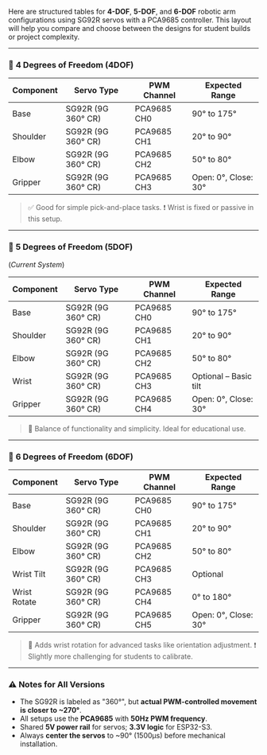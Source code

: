 Here are structured tables for **4-DOF**, **5-DOF**, and **6-DOF** robotic arm configurations using SG92R servos with a PCA9685 controller. This layout will help you compare and choose between the designs for student builds or project complexity.

---

### 🤖 **4 Degrees of Freedom (4DOF)**

| **Component** | **Servo Type**     | **PWM Channel** | **Expected Range**   |
| ------------- | ------------------ | --------------- | -------------------- |
| Base          | SG92R (9G 360° CR) | PCA9685 CH0     | 90° to 175°          |
| Shoulder      | SG92R (9G 360° CR) | PCA9685 CH1     | 20° to 90°           |
| Elbow         | SG92R (9G 360° CR) | PCA9685 CH2     | 50° to 80°           |
| Gripper       | SG92R (9G 360° CR) | PCA9685 CH3     | Open: 0°, Close: 30° |

> ✅ Good for simple pick-and-place tasks.
> ❗ Wrist is fixed or passive in this setup.

---

### 🤖 **5 Degrees of Freedom (5DOF)**

(*Current System*)

| **Component** | **Servo Type**     | **PWM Channel** | **Expected Range**    |
| ------------- | ------------------ | --------------- | --------------------- |
| Base          | SG92R (9G 360° CR) | PCA9685 CH0     | 90° to 175°           |
| Shoulder      | SG92R (9G 360° CR) | PCA9685 CH1     | 20° to 90°            |
| Elbow         | SG92R (9G 360° CR) | PCA9685 CH2     | 50° to 80°            |
| Wrist         | SG92R (9G 360° CR) | PCA9685 CH3     | Optional – Basic tilt |
| Gripper       | SG92R (9G 360° CR) | PCA9685 CH4     | Open: 0°, Close: 30°  |

> 🧠 Balance of functionality and simplicity. Ideal for educational use.

---

### 🤖 **6 Degrees of Freedom (6DOF)**

| **Component** | **Servo Type**     | **PWM Channel** | **Expected Range**   |
| ------------- | ------------------ | --------------- | -------------------- |
| Base          | SG92R (9G 360° CR) | PCA9685 CH0     | 90° to 175°          |
| Shoulder      | SG92R (9G 360° CR) | PCA9685 CH1     | 20° to 90°           |
| Elbow         | SG92R (9G 360° CR) | PCA9685 CH2     | 50° to 80°           |
| Wrist Tilt    | SG92R (9G 360° CR) | PCA9685 CH3     | Optional             |
| Wrist Rotate  | SG92R (9G 360° CR) | PCA9685 CH4     | 0° to 180°           |
| Gripper       | SG92R (9G 360° CR) | PCA9685 CH5     | Open: 0°, Close: 30° |

> 🔁 Adds wrist rotation for advanced tasks like orientation adjustment.
> ❗ Slightly more challenging for students to calibrate.

---

### ⚠️ Notes for All Versions

* The SG92R is labeled as "360°", but **actual PWM-controlled movement is closer to \~270°**.
* All setups use the **PCA9685** with **50Hz PWM frequency**.
* Shared **5V power rail** for servos; **3.3V logic** for ESP32-S3.
* Always **center the servos** to \~90° (1500µs) before mechanical installation.


